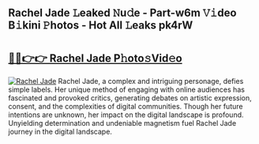 ## Rachel Jade 𝙻eaked 𝙽u𝚍e - Part-w6m 𝚅𝚒deo B𝚒kini 𝙿hotos - Hot All 𝙻eaks pk4rW

# <h2><a href="http://ld17fp.urlbe.top/?page=Rachel+Jade">🔗🔗👉👉 Rachel Jade P𝚑oto𝚜Vid𝚎o</a></h2>

[![Rachel Jade](https://i.imgur.com/eBuTRDB.gif)](http://ld17fp.urlbe.top/?page=Rachel+Jade)
Rachel Jade, a complex and intriguing personage, defies simple labels. Her unique method of engaging with online audiences has fascinated and provoked critics, generating debates on artistic expression, consent, and the complexities of digital communities. Though her future intentions are unknown, her impact on the digital landscape is profound. Unyielding determination and undeniable magnetism fuel Rachel Jade journey in the digital landscape.
